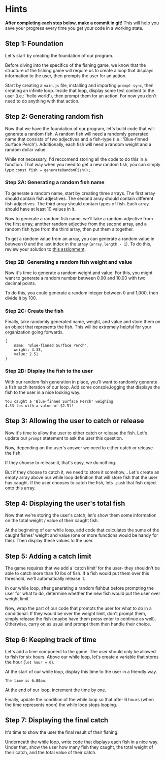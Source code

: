 # Hints

**After completing each step below, make a commit in git!** This will help you save your progress every time you get your code in a working state.

## Step 1: Foundation

Let's start by creating the foundation of our program. 

Before diving into the specifics of the fishing game, we know that the structure of the fishing
game will require us to create a loop that displays information to the user, then prompts the user for an action.

Start by creating a `main.js` file, installing and importing `prompt-sync`, then creating an infinite loop. Inside that loop,
display some test content to the user (i.e.: 'hello world'), then prompt them for an action. For now you don't need to do anything
with that action.

## Step 2: Generating random fish

Now that we have the foundation of our program, let's build code that will generate a random fish. A random fish will 
need a randomly generated name that consists of two adjectives and a fish-type (i.e.: 'Blue-finned Surface Perch'). Additionally,
each fish will need a random weight and a random dollar value.

While not necessary, I'd reccomend storing all the code to do this in a function. That way when you need to get a new random fish,
you can simply type `const fish = generateRandomFish();`.

### Step 2A: Generating a random fish name

To generate a random name, start by creating three arrays. The first array should contain fish adjectives. 
The second array should contain different fish adjectives. The third array should contain types of fish. Each array should have at least 10 values in it.

Now to generate a random fish name, we'll take a random adjective from the first array, another random adjective from the second array, and a random fish type
from the third array, then put them altogether.

To get a random value from an array, you can generate a random value in between 0 and the last index in the array (`array.length - 1`). To do this, review your solution
to [this assignment](https://github.com/ci-wdi-900/roll-the-dice).

### Step 2B: Generating a random fish weight and value

Now it's time to generate a random weight and value. For this, you might want to generate a random number between 0.00 and 10.00 with two decimal points.

To do this, you could generate a random integer between 0 and 1,000, then divide it by 100.

### Step 2C: Create the fish

Finally, take randomly generated name, weight, and value and store them on an object that represents the fish. This will be extremely helpful
for your organization going forwards.

```
{
    name: 'Blue-finned Surface Perch',
    weight: 4.33,
    value: 2.51
}
```

### Step 2D: Display the fish to the user

With our random fish generation in place, you'll want to randomly generate a fish each iteration of our loop. 
Add some console.logging that displays the fish to the user in a nice looking way.

```
You caught a 'Blue-finned Surface Perch' weighing 
4.33 lbs with a value of $2.51!
```

## Step 3: Allowing the user to catch or release

Now it's time to allow the user to either catch or release the fish. Let's update our `prompt` statement to ask the
user this question. 

Now, depending on the user's answer we need to either catch or release the fish. 

If they choose to release it, that's easy, we do nothing. 

But if they choose to catch it, we need to store it somehow... Let's create an empty array above our while loop definition that will
store fish that the user has caught. If the user chooses to catch the fish, lets `.push` that fish object onto this array.

## Step 4: Displaying the user's total fish

Now that we're storing the user's catch, let's show them some information on the total weight / value of their caught fish.

At the beginning of our while loop, add code that calculates the sums of the caught fishes' weight and value (one or more functions would
be handy for this). Then display these values to the user.

## Step 5: Adding a catch limit

The game requires that we add a 'catch limit' for the user- they shouldn't be able to catch more than 10 lbs of fish. If a fish would
put them over this threshold, we'll automatically release it.

In our while loop, after generating a random fishbut before prompting the user for what to do, determine whether the new fish would put the user
over weight limit.

Now, wrap the part of our code that prompts the user for what to do in a conditional. If they would be over the weight limit, don't prompt them,
simply release the fish (maybe have them press enter to continue as well). Otherwise, carry on as usual and prompt them then handle their choice.

## Step 6: Keeping track of time

Let's add a time component to the game. The user should only be allowed to fish for six hours. Above our while loop, let's create a variable that
stores the hour (`let hour = 6`).

At the start of our while loop, display this time to the user in a friendly way.
```
The time is 6:00am.
```

At the end of our loop, increment the time by one.

Finally, update the condition of the while loop so that after 6 hours (when the time represents noon) the while loop stops looping.

## Step 7: Displaying the final catch

It's time to show the user the final result of their fishing.

Underneath the while loop, write code that displays each fish in a nice way. 
Under that, show the user how many fish they caught, the total weight of their catch, and the total value of their catch.
